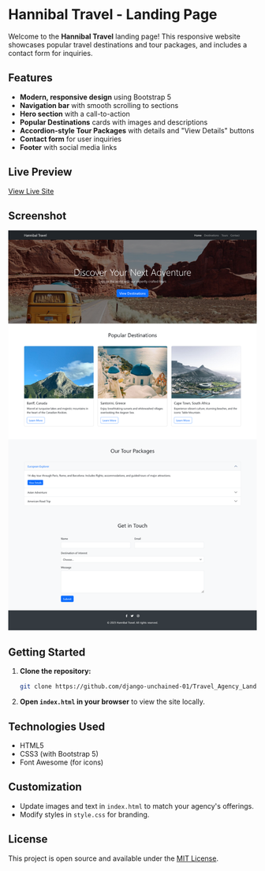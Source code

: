 # Hannibal Travel - Landing Page

Welcome to the **Hannibal Travel** landing page! This responsive website showcases popular travel destinations and tour packages, and includes a contact form for inquiries.

## Features

- **Modern, responsive design** using Bootstrap 5
- **Navigation bar** with smooth scrolling to sections
- **Hero section** with a call-to-action
- **Popular Destinations** cards with images and descriptions
- **Accordion-style Tour Packages** with details and "View Details" buttons
- **Contact form** for user inquiries
- **Footer** with social media links

## Live Preview

[View Live Site](https://django-unchained-01.github.io/Travel_Agency_Landing_Page/)

## Screenshot

![Hannibal Travel Landing Page Screenshot](screenshot.png)

## Getting Started

1. **Clone the repository:**
   ```bash
   git clone https://github.com/django-unchained-01/Travel_Agency_Landing_Page
   ```
2. **Open `index.html` in your browser** to view the site locally.

## Technologies Used

- HTML5
- CSS3 (with Bootstrap 5)
- Font Awesome (for icons)

## Customization

- Update images and text in `index.html` to match your agency's offerings.
- Modify styles in `style.css` for branding.

## License

This project is open source and available under the [MIT License](LICENSE).